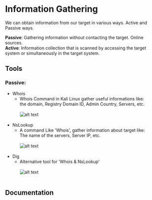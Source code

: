 # Information Gathering 
We can obtain information from our target in various ways. 
Active and Passive ways.

<b>Passive</b>: Gathering information without contacting the target. Online sources. <br>
<b>Active</b>: Information collection that is scanned by accessing the target system or simultaneously in the target system.<br>
## Tools
### Passive:
- Whois
     * Whois Command in Kali Linux gather useful informations like: <br> the domain, Registry Domain ID, Admin Country, Servers, etc.
     <br><br>
     ![alt text](https://www.cyberpratibha.com/blog/wp-content/uploads/2014/06/whois-ip-address.png)
     <br><br>
- NsLookup
     * A command Like 'Whois', gather information about target like: <br>
     The name of the servers, Server IP, etc.
     <br><br>
     ![alt text](https://geek-university.com/wp-content/images/linux/nslookup_mx.jpg)
     <br><br>
- Dig
     * Alternative tool for 'Whois & NsLookup'
     <br><br>
     ![alt text](https://www.cyberpratibha.com/wp-content/uploads/2015/12/dig-authority.jpg)
     <br>
     
       
   

## Documentation
